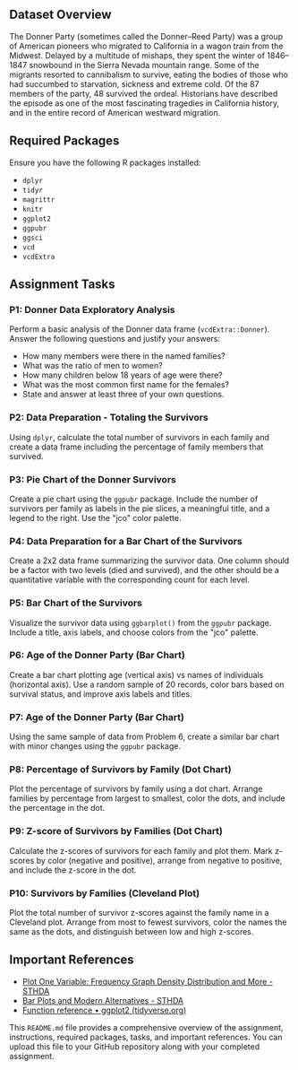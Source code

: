 
## Dataset Overview
The Donner Party (sometimes called the Donner–Reed Party) was a group of American pioneers 
who migrated to California in a wagon train from the Midwest. Delayed by a multitude of mishaps, 
they spent the winter of 1846–1847 snowbound in the Sierra Nevada mountain range. Some of the
migrants resorted to cannibalism to survive, eating the bodies of those who had succumbed to 
starvation, sickness and extreme cold. Of the 87 members of the party, 48 survived the ordeal.
Historians have described the episode as one of the most fascinating tragedies in California 
history, and in the entire record of American westward migration.

## Required Packages

Ensure you have the following R packages installed:

- `dplyr`
- `tidyr`
- `magrittr`
- `knitr`
- `ggplot2`
- `ggpubr`
- `ggsci`
- `vcd`
- `vcdExtra`

## Assignment Tasks

### P1: Donner Data Exploratory Analysis
Perform a basic analysis of the Donner data frame (`vcdExtra::Donner`). Answer the following questions and justify your answers:
- How many members were there in the named families?
- What was the ratio of men to women?
- How many children below 18 years of age were there?
- What was the most common first name for the females?
- State and answer at least three of your own questions.

### P2: Data Preparation - Totaling the Survivors
Using `dplyr`, calculate the total number of survivors in each family and create a data frame including the percentage of family members that survived.

### P3: Pie Chart of the Donner Survivors
Create a pie chart using the `ggpubr` package. Include the number of survivors per family as labels in the pie slices, a meaningful title, and a legend to the right. Use the "jco" color palette.

### P4: Data Preparation for a Bar Chart of the Survivors
Create a 2x2 data frame summarizing the survivor data. One column should be a factor with two levels (died and survived), and the other should be a quantitative variable with the corresponding count for each level.

### P5: Bar Chart of the Survivors
Visualize the survivor data using `ggbarplot()` from the `ggpubr` package. Include a title, axis labels, and choose colors from the "jco" palette.

### P6: Age of the Donner Party (Bar Chart)
Create a bar chart plotting age (vertical axis) vs names of individuals (horizontal axis). Use a random sample of 20 records, color bars based on survival status, and improve axis labels and titles.

### P7: Age of the Donner Party (Bar Chart)
Using the same sample of data from Problem 6, create a similar bar chart with minor changes using the `ggpubr` package.

### P8: Percentage of Survivors by Family (Dot Chart)
Plot the percentage of survivors by family using a dot chart. Arrange families by percentage from largest to smallest, color the dots, and include the percentage in the dot.

### P9: Z-score of Survivors by Families (Dot Chart)
Calculate the z-scores of survivors for each family and plot them. Mark z-scores by color (negative and positive), arrange from negative to positive, and include the z-score in the dot.

### P10: Survivors by Families (Cleveland Plot)
Plot the total number of survivor z-scores against the family name in a Cleveland plot. Arrange from most to fewest survivors, color the names the same as the dots, and distinguish between low and high z-scores.

## Important References

- [Plot One Variable: Frequency Graph Density Distribution and More - STHDA](http://www.sthda.com)
- [Bar Plots and Modern Alternatives - STHDA](http://www.sthda.com)
- [Function reference • ggplot2 (tidyverse.org)](https://ggplot2.tidyverse.org)


This `README.md` file provides a comprehensive overview of the assignment, instructions, required packages, tasks, and important references. You can upload this file to your GitHub repository along with your completed assignment.
